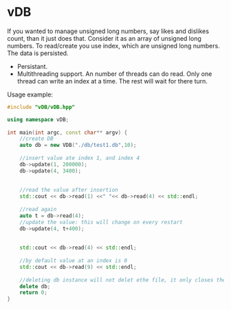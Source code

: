 # vDB
If you wanted to manage unsigned long numbers, say likes and dislikes count, than it just does that.
Consider it as an array of unsigned long numbers. To read/create you use index, which are unsigned long numbers. The data is persisted.

* Persistant.
* Multithreading support. An number of threads can do read. Only one thread can write an index at a time. The rest will wait for there turn.

Usage example:

```c++
#include "vDB/vDB.hpp"

using namespace vDB;
    
int main(int argc, const char** argv) {
    //create DB
    auto db = new VDB("./db/test1.db",10);
    
    //insert value ate index 1, and index 4
    db->update(1, 200000);
    db->update(4, 3400);
    
    
    //read the value after insertion
    std::cout << db->read(1) <<" "<< db->read(4) << std::endl;
    
    //read again
    auto t = db->read(4);
    //update the value: this will change on every restart
    db->update(4, t+400);
    
  
    std::cout << db->read(4) << std::endl;
    
    //by default value at an index is 0
    std::cout << db->read(9) << std::endl;
    
    //deleting db instance will not delet ethe file, it only closes the db fie properly
    delete db;
    return 0;
}
```


